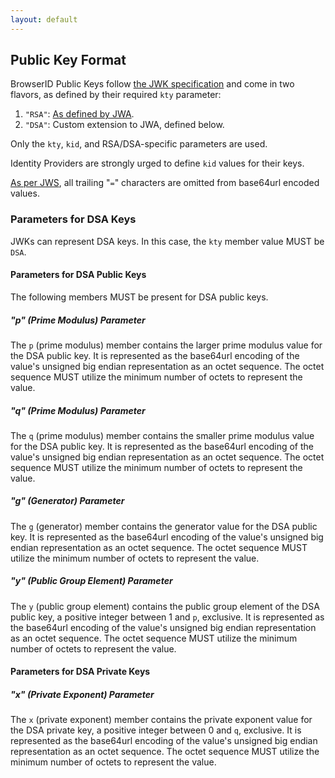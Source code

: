 ```yaml
---
layout: default
---
```


## Public Key Format

BrowserID Public Keys follow [the JWK specification](http://tools.ietf.org/html/draft-ietf-jose-json-web-key-18#section-3) and come in two flavors, as defined by their required `kty` parameter:

1. `"RSA"`: [As defined by JWA](http://tools.ietf.org/html/draft-ietf-jose-json-web-algo"rithms-18.html#section-6.3).
2. `"DSA"`: Custom extension to JWA, defined below.

Only the `kty`, `kid`, and RSA/DSA-specific parameters are used.

Identity Providers are strongly urged to define `kid` values for their keys.

[As per JWS](http://tools.ietf.org/html/draft-ietf-jose-json-web-signature-18#appendix-C), all trailing "`=`" characters are omitted from base64url encoded values.

### Parameters for DSA Keys

JWKs can represent DSA keys. In this case, the `kty` member value MUST be `DSA`.

#### Parameters for DSA Public Keys

The following members MUST be present for DSA public keys.

##### "p" (Prime Modulus) Parameter

The `p` (prime modulus) member contains the larger prime modulus value for the DSA public key. It is represented as the base64url encoding of the value's unsigned big endian representation as an octet sequence. The octet sequence MUST utilize the minimum number of octets to represent the value.

##### "q" (Prime Modulus) Parameter

The `q` (prime modulus) member contains the smaller prime modulus value for the DSA public key. It is represented as the base64url encoding of the value's unsigned big endian representation as an octet sequence. The octet sequence MUST utilize the minimum number of octets to represent the value.

##### "g" (Generator) Parameter

The `g` (generator) member contains the generator value for the DSA public key. It is represented as the base64url encoding of the value's unsigned big endian representation as an octet sequence. The octet sequence MUST utilize the minimum number of octets to represent the value.

##### "y" (Public Group Element) Parameter

The `y` (public group element) contains the public group element of the DSA public key, a positive integer between 1 and `p`, exclusive. It is represented as the base64url encoding of the value's unsigned big endian representation as an octet sequence. The octet sequence MUST utilize the minimum number of octets to represent the value.

#### Parameters for DSA Private Keys

##### "x" (Private Exponent) Parameter

The `x` (private exponent) member contains the private exponent value for the DSA private key, a positive integer between 0 and `q`, exclusive. It is represented as the base64url encoding of the value's unsigned big endian representation as an octet sequence. The octet sequence MUST utilize the minimum number of octets to represent the value.
